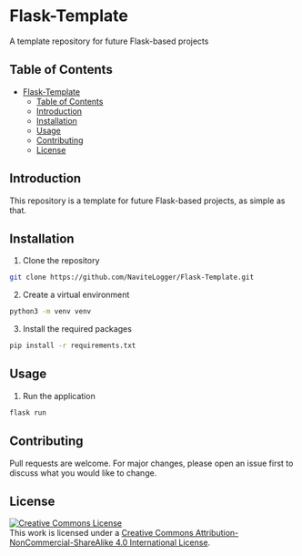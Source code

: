 # Flask-Template
A template repository for future Flask-based projects

## Table of Contents
- [Flask-Template](#flask-template)
  - [Table of Contents](#table-of-contents)
  - [Introduction](#introduction)
  - [Installation](#installation)
  - [Usage](#usage)
  - [Contributing](#contributing)
  - [License](#license)

## Introduction

This repository is a template for future Flask-based projects, as simple as that.

## Installation

1. Clone the repository
```bash
git clone https://github.com/NaviteLogger/Flask-Template.git
```

2. Create a virtual environment
```bash
python3 -m venv venv
```

3. Install the required packages
```bash
pip install -r requirements.txt
```

## Usage

1. Run the application
```bash
flask run
```

## Contributing

Pull requests are welcome. For major changes, please open an issue first to discuss what you would like to change.

## License

<a rel="license" href="http://creativecommons.org/licenses/by-nc-sa/4.0/"><img alt="Creative Commons License" style="border-width:0" src="https://i.creativecommons.org/l/by-nc-sa/4.0/88x31.png" /></a><br />This work is licensed under a <a rel="license" href="http://creativecommons.org/licenses/by-nc-sa/4.0/">Creative Commons Attribution-NonCommercial-ShareAlike 4.0 International License</a>.